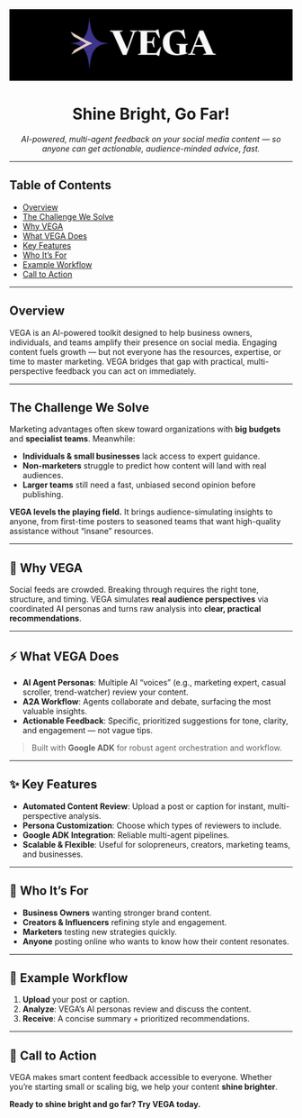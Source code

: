 <img src="./public/09eb5a72-4aa4-4d7f-bfda-d144c8af374f.png" alt="VEGA logo"/>

<h1 align="center">Shine Bright, Go Far!</h1>

<p align="center">
  <em>AI-powered, multi-agent feedback on your social media content — so anyone can get actionable, audience-minded advice, fast.</em>
</p>

---

## Table of Contents
- [Overview](#overview)
- [The Challenge We Solve](#the-challenge-we-solve)
- [Why VEGA](#-why-vega)
- [What VEGA Does](#-what-vega-does)
- [Key Features](#-key-features)
- [Who It’s For](#-who-its-for)
- [Example Workflow](#-example-workflow)
- [Call to Action](#-call-to-action)

---

## Overview
VEGA is an AI-powered toolkit designed to help business owners, individuals, and teams amplify their presence on social media. Engaging content fuels growth — but not everyone has the resources, expertise, or time to master marketing. VEGA bridges that gap with practical, multi-perspective feedback you can act on immediately.

---

## The Challenge We Solve
Marketing advantages often skew toward organizations with **big budgets** and **specialist teams**. Meanwhile:
- **Individuals & small businesses** lack access to expert guidance.
- **Non-marketers** struggle to predict how content will land with real audiences.
- **Larger teams** still need a fast, unbiased second opinion before publishing.

**VEGA levels the playing field.** It brings audience-simulating insights to anyone, from first-time posters to seasoned teams that want high-quality assistance without “insane” resources.

---

## 🚀 Why VEGA
Social feeds are crowded. Breaking through requires the right tone, structure, and timing. VEGA simulates **real audience perspectives** via coordinated AI personas and turns raw analysis into **clear, practical recommendations**.

---

## ⚡ What VEGA Does
- **AI Agent Personas**: Multiple AI “voices” (e.g., marketing expert, casual scroller, trend-watcher) review your content.
- **A2A Workflow**: Agents collaborate and debate, surfacing the most valuable insights.
- **Actionable Feedback**: Specific, prioritized suggestions for tone, clarity, and engagement — not vague tips.

> Built with **Google ADK** for robust agent orchestration and workflow.

---

## ✨ Key Features
- **Automated Content Review**: Upload a post or caption for instant, multi-perspective analysis.
- **Persona Customization**: Choose which types of reviewers to include.
- **Google ADK Integration**: Reliable multi-agent pipelines.
- **Scalable & Flexible**: Useful for solopreneurs, creators, marketing teams, and businesses.

---

## 🎯 Who It’s For
- **Business Owners** wanting stronger brand content.
- **Creators & Influencers** refining style and engagement.
- **Marketers** testing new strategies quickly.
- **Anyone** posting online who wants to know how their content resonates.

---

## 🔄 Example Workflow
1. **Upload** your post or caption.
2. **Analyze**: VEGA’s AI personas review and discuss the content.
3. **Receive**: A concise summary + prioritized recommendations.

---

## 🌟 Call to Action
VEGA makes smart content feedback accessible to everyone. Whether you’re starting small or scaling big, we help your content **shine brighter**.

**Ready to shine bright and go far? Try VEGA today.**
